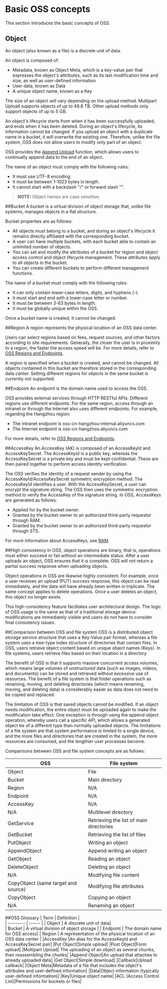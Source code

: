 
# Basic OSS concepts
This section introduces the basic concepts of OSS.

## Object
An object (also known as a file) is a discrete unit of data. 

An object is composed of:
- Metadata, known as Object Meta, which is a key-value pair that expresses the object's attributes, such as its last modification time and size, as well as user-defined information 
- User data, known as Data 
- A unique object name, known as a Key 

The size of an object will vary depending on the upload method. Multipart Upload supports objects of up to 48.8 TB. Other upload methods only support objects of up to 5 GB.

An object's lifecycle starts from when it has been successfully uploaded, and ends when it has been deleted. During an object's lifecycle, its information cannot be changed. If you upload an object with a duplicate name in a bucket, it will overwrite the existing one. Therefore, unlike the file system, OSS does not allow users to modify only part of an object.

OSS provides the [Append Upload](~~31851~~) function, which allows users to continually append data to the end of an object.

The name of an object must comply with the following rules: 
- It must use UTF-8 encoding.
- It must be between 1-1023 bytes in length.
- It cannot start with a backslash "/" or forward slash "\".

>**NOTE:** Object names are case sensitive. 

##Bucket
A bucket is a virtual division of object storage that, unlike file systems, manages objects in a flat structure. 

Bucket properties are as follows:
- All objects must belong to a bucket, and during an object's lifecycle it remains directly affiliated with the corresponding bucket.
- A user can have multiple buckets, with each bucket able to contain an unlimited number of objects.
- You can set and modify the attributes of a bucket for region and object access control and object lifecycle management. These attributes apply to all objects in the bucket. 
- You can create different buckets to perform different management functions. 

The name of a bucket must comply with the following rules:
- It can only contain lower-case letters, digits, and hyphens (-). 
- It must start and end with a lower-case letter or number.
- It must be between 3-63 bytes in length.
- It must be globally unique within the OSS. 

Once a bucket name is created, it cannot be changed.


##Region
A region represents the physical location of an OSS data center.

Users can select regions based on fees, request sources, and other factors according to site requirements. Generally, the closer the user is in proximity to a region, the faster the access speed will be. For more details, refer to [OSS Regions and Endpoints](~~31834~~).

A region is specified when a bucket is created, and cannot be changed. All objects contained in this bucket are therefore stored in the corresponding data center. Setting different regions for objects in the same bucket is currently not supported.


##Endpoint
An endpoint is the domain name used to access the OSS. 

OSS provides external services through HTTP RESTful APIs. Different regions use different endpoints. For the same region, access through an intranet or through the Internet also uses different endpoints. For example, regarding the Hangzhou region:
- The intranet endpoint is oss-cn-hangzhou-internal.aliyuncs.com 
- The Internet endpoint is oss-cn-hangzhou.aliyuncs.com

For more details, refer to [OSS Regions and Endpoints](~~31837~~).


##AccessKey
An AccessKey (AK) is composed of an AccessKeyId and AccessKeySecret. The AccessKeyId is a public key, whereas the AccessKeySecret is a private key and must be kept confidential. These are then paired together to perform access identity verification. 

The OSS verifies the identity of a request sender by using the AccessKeyId/AccessKeySecret symmetric encryption method. The AccessKeyId identifies a user. With the AccessKeySecret, a user can encrypt the signature string. The OSS then uses the symmetric encryption method to verify the AccessKey of the signature string. In OSS, AccessKeys are generated as follows:

- Applied for by the bucket owner.
- Granted by the bucket owner to an authorized third-party requestor through RAM.
- Granted by the bucket owner to an authorized third-party requestor through STS.

For more information about AccessKeys, see [RAM](~~31867~~).


##High consistency
In OSS, object operations are binary, that is, operations must either succeed or fail without an intermediate status. After a user uploads an object, OSS ensures that it is complete. OSS will not return a partial success response when uploading objects.

Object operations in OSS are likewise highly consistent. For example, once a user receives an upload (PUT) success response, this object can be read immediately, and the data will have already been written in triplicate. The same concept applies to delete operations. Once a user deletes an object, this object no longer exists.

This high-consistency feature facilitates user architectural design. The logic of OSS usage is the same as that of a traditional storage device: modifications are immediately visible and users do not have to consider final consistency issues.


##Comparison between OSS and file system
OSS is a distributed object storage service structure that uses a Key-Value pair format, whereas a file system uses a tree-type index structure of directories that contain files. In OSS, users retrieve object content based on unique object names (Keys). In file systems, users retrieve files based on their location in a directory. 

The benefit of OSS is that it supports massive concurrent access volumes, which means large volumes of unstructured data (such as images, videos, and documents) can be stored and retrieved without excessive use of resources. The benefit of a file system is that folder operations such as renaming, moving, and deleting directories (which means renaming, moving, and deleting data) is considerably easier as data does not need to be copied and replaced. 

The limitation of OSS is that saved objects cannot be modified. If an object needs modification, the entire object must be uploaded again to make the modification take effect. One exception is through using the append object operation, whereby users call a specific API, which allows a generated object be of a different type than normally uploaded objects. The limitations of a file system are that system performance is limited to a single device, and the more files and directories that are created in the system, the more resources are consumed, and the lengthier user processes become.

Comparisons between OSS and file system concepts are as follows:


| OSS | File system |
|----------|---------|
| Object | File |
| Bucket | Main directory  |
| Region | N/A |
| Endpoint | N/A |
| AccessKey | N/A |
| N/A | Multilevel directory |
| GetService | Retrieving the list of main directories |
| GetBucket | Retrieving the list of files |
| PutObject | Writing an object |
| AppendObject | Append writing an object |
| GetObject | Reading an object |
| DeleteObject | Deleting an object |
| N/A | Modifying file content |
| CopyObject (same target and source) | Modifying file attributes |
| CopyObject | Copying an object |
| N/A | Renaming an object |

##OSS Glossary
| Term       | Definition   |    
| :--------   | :-----  |
| Object     | A discrete unit of data|  
| Bucket       |  A virtual division of object storage |
| Endpoint | The domain name for OSS access|
| Region | A representation of the physical location of an OSS data center |
|AccessKey |An alias for the AccessKeyId and AccessKeySecret pair|
|Put Object|Simple upload|
|Post Object|Form upload|
|Multipart Upload| The uploading of an object as several chunks, then reassembling the chunks|
|Append Object|An upload that attaches to already uploaded data|
|Get Object|Simple download|
|Callback|Upload callback|
|Object Meta|Metadata of a file that includes the object's attributes and user-defined information|
|Data|Object information (typically user-defined information)|
|Key|Unique object name|
|ACL (Access Control List)|Permissions for buckets or files|
